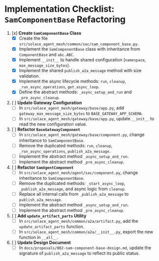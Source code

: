 # Implementation Checklist: `SamComponentBase` Refactoring

1.  [x] **Create `SamComponentBase` Class**
    -   [x] Create the file `src/solace_agent_mesh/common/sac/sam_component_base.py`.
    -   [x] Implement the `SamComponentBase` class with inheritance from `ComponentBase` and `abc.ABC`.
    -   [x] Implement `__init__` to handle shared configuration (`namespace`, `max_message_size_bytes`).
    -   [x] Implement the shared `publish_a2a_message` method with size validation.
    -   [x] Implement the async lifecycle methods: `run`, `cleanup`, `_run_async_operations`, `get_async_loop`.
    -   [x] Define the abstract methods: `_async_setup_and_run` and `_pre_async_cleanup`.

2.  [ ] **Update Gateway Configuration**
    -   [ ] In `src/solace_agent_mesh/gateway/base/app.py`, add `gateway_max_message_size_bytes` to `BASE_GATEWAY_APP_SCHEMA`.
    -   [ ] In `src/solace_agent_mesh/gateway/base/app.py`, update `__init__` to read the new configuration value.

3.  [ ] **Refactor `BaseGatewayComponent`**
    -   [ ] In `src/solace_agent_mesh/gateway/base/component.py`, change inheritance to `SamComponentBase`.
    -   [ ] Remove the duplicated methods: `run`, `cleanup`, `_run_async_operations`, `publish_a2a_message`.
    -   [ ] Implement the abstract method `_async_setup_and_run`.
    -   [ ] Implement the abstract method `_pre_async_cleanup`.

4.  [ ] **Refactor `SamAgentComponent`**
    -   [ ] In `src/solace_agent_mesh/agent/sac/component.py`, change inheritance to `SamComponentBase`.
    -   [ ] Remove the duplicated methods: `_start_async_loop`, `_publish_a2a_message`, and async logic from `cleanup`.
    -   [ ] Replace all internal calls from `_publish_a2a_message` to `publish_a2a_message`.
    -   [ ] Implement the abstract method `_async_setup_and_run`.
    -   [ ] Implement the abstract method `_pre_async_cleanup`.

5.  [ ] **Add `update_artifact_parts` Utility**
    -   [ ] In `src/solace_agent_mesh/common/a2a/artifact.py`, add the `update_artifact_parts` function.
    -   [ ] In `src/solace_agent_mesh/common/a2a/__init__.py`, export the new function in `__all__`.

6.  [ ] **Update Design Document**
    -   [ ] In `docs/proposals/002-sam-component-base-design.md`, update the signature of `publish_a2a_message` to reflect its public status.
